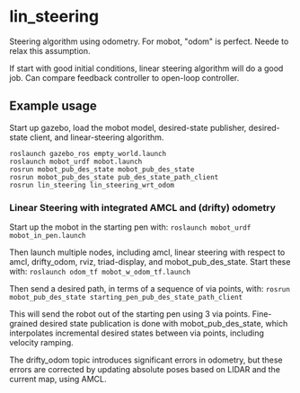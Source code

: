 # lin_steering

Steering algorithm using odometry.  For mobot, "odom" is perfect.  Neede to relax this
assumption.

If start with good initial conditions, linear steering algorithm will do a good job.
Can compare feedback controller to open-loop controller.

## Example usage

Start up gazebo, load the mobot model, desired-state publisher, desired-state client,
and linear-steering algorithm.

```
roslaunch gazebo_ros empty_world.launch
roslaunch mobot_urdf mobot.launch
rosrun mobot_pub_des_state mobot_pub_des_state
rosrun mobot_pub_des_state pub_des_state_path_client
rosrun lin_steering lin_steering_wrt_odom
```

### Linear Steering with integrated AMCL and (drifty) odometry

Start up the mobot in the starting pen with:
`roslaunch mobot_urdf mobot_in_pen.launch`

Then launch multiple nodes, including amcl, linear steering with respect to amcl, 
drifty_odom, rviz, triad-display, and mobot_pub_des_state.  Start these with:
`roslaunch odom_tf mobot_w_odom_tf.launch`

Then send a desired path, in terms of a sequence of via points, with:
`rosrun mobot_pub_des_state starting_pen_pub_des_state_path_client`

This will send the robot out of the starting pen using 3 via points.  Fine-grained
desired state publication is done with mobot_pub_des_state, which interpolates
incremental desired states between via points, including velocity ramping.  

The drifty_odom topic introduces significant errors in odometry, but these errors
are corrected by updating absolute poses based on LIDAR and the current map, using
AMCL.  
